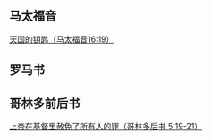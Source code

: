 ## 马太福音
   [天国的钥匙（马太福音16:19）](Matthew1619)

## 罗马书

## 哥林多前后书
   [上帝在基督里赦免了所有人的罪（哥林多后书 5:19-21）](2Corinthians051921)

